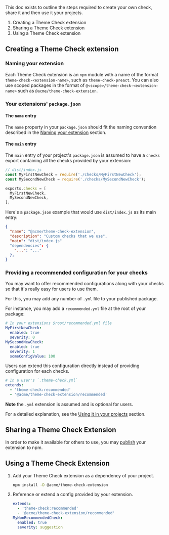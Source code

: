 This doc exists to outline the steps required to create your own check, share it and then use it your projects.

1. Creating a Theme Check extension
2. Sharing a Theme Check extension
3. Using a Theme Check extension

## Creating a Theme Check extension

### Naming your extension

Each Theme Check extension is an `npm` module with a name of the format `theme-check-<extension-name>`, such as `theme-check-preact`. You can also use scoped packages in the format of `@<scope>/theme-check-<extension-name>` such as `@acme/theme-check-extension`.

<!-- TODO We should offer some kind of yo generator here. -->

### Your extensions' `package.json`

#### The `name` entry

The `name` property in your `package.json` should fit the naming convention described in the [Naming your extension](#naming-your-extension) section.

#### The `main` entry

The `main` entry of your project's `package.json` is assumed to have a `checks` export containing all the checks provided by your extension:

```js
// dist/index.js
const MyFirstNewCheck = require('./checks/MyFirstNewCheck');
const MySecondNewCheck = require('./checks/MySecondNewCheck');

exports.checks = [
  MyFirstNewCheck,
  MySecondNewCheck,
];
```

Here's a `package.json` example that would use `dist/index.js` as its main entry:

```json
{
  "name": "@acme/theme-check-extension",
  "description": "Custom checks that we use",
  "main": "dist/index.js"
  "dependencies": {
    "...": "..."
  },
}
```

### Providing a recommended configuration for your checks

You may want to offer recommended configurations along with your checks so that it's really easy for users to use them.

For this, you may add any number of `.yml` file to your published package.

For instance, you may add a `recommended.yml` file at the root of your package:

```yaml
# In your extensions $root/recommended.yml file
MyFirstNewCheck:
  enabled: true
  severity: 0
MySecondNewCheck:
  enabled: true
  severity: 1
  someConfigValue: 100
```

Users can extend this configuration directly instead of providing configuration for each checks.

```yaml
# In a user's `.theme-check.yml`
extends:
  - 'theme-check:recommended'
  - '@acme/theme-check-extension/recommended'
```

**Note** the `.yml` extension is assumed and is optional for users.

For a detailed explanation, see the [Using it in your projects](#Using-it-in-your-projects) section.

## Sharing a Theme Check Extension

In order to make it available for others to use, you may [publish](https://docs.npmjs.com/cli/v8/commands/npm-publish) your extension to npm.

## Using a Theme Check Extension

1. Add your Theme Check extension as a dependency of your project.

   ```bash
   npm install -D @acme/theme-check-extension
   ```

2. Reference or extend a config provided by your extension.

   ```yaml
   extends:
     - 'theme-check:recommended'
     - '@acme/theme-check-extension/recommended'
   MyNonRecommendedCheck:
     enabled: true
     severity: suggestion
   ```
